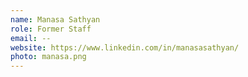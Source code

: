 ```yaml
---
name: Manasa Sathyan
role: Former Staff
email: --
website: https://www.linkedin.com/in/manasasathyan/
photo: manasa.png
---
```


